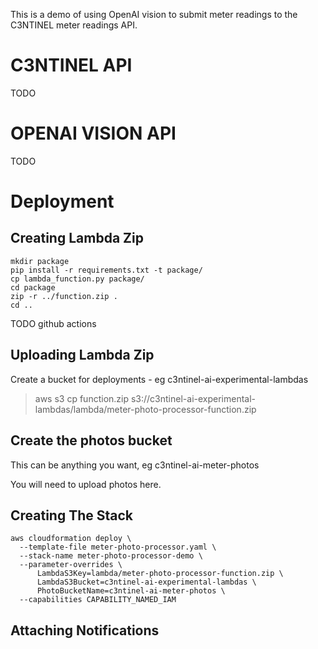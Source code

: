 This is a demo of using OpenAI vision to submit meter readings to the C3NTINEL meter readings API.


# C3NTINEL API

TODO

# OPENAI VISION API

TODO

# Deployment

## Creating Lambda Zip

~~~~
mkdir package
pip install -r requirements.txt -t package/
cp lambda_function.py package/
cd package
zip -r ../function.zip .
cd ..
~~~~

TODO github actions

## Uploading Lambda Zip

Create a bucket for deployments - eg c3ntinel-ai-experimental-lambdas

> aws s3 cp function.zip s3://c3ntinel-ai-experimental-lambdas/lambda/meter-photo-processor-function.zip


## Create the photos bucket

This can be anything you want, eg c3ntinel-ai-meter-photos

You will need to upload photos here.

## Creating The Stack

~~~~
aws cloudformation deploy \
  --template-file meter-photo-processor.yaml \
  --stack-name meter-photo-processor-demo \
  --parameter-overrides \
      LambdaS3Key=lambda/meter-photo-processor-function.zip \
      LambdaS3Bucket=c3ntinel-ai-experimental-lambdas \
      PhotoBucketName=c3ntinel-ai-meter-photos \
  --capabilities CAPABILITY_NAMED_IAM
~~~~

## Attaching Notifications
